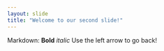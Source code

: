 ```yaml
---
layout: slide
title: "Welcome to our second slide!"
---
```

Markdown: **Bold** *italic*
Use the left arrow to go back!
